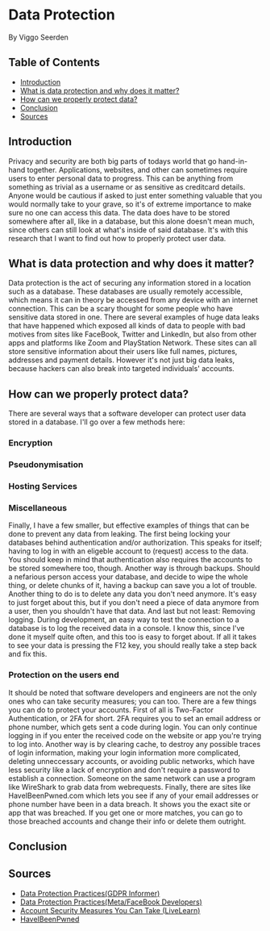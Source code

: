 # Data Protection
By Viggo Seerden

## Table of Contents

- [Introduction](https://github.com/ViggoSeerden/FHICT-S3-Portfolio/blob/main/Research%20Report:%20Data%20Protection.md#introduction)
- [What is data protection and why does it matter?](https://github.com/ViggoSeerden/FHICT-S3-Portfolio/blob/main/Research%20Report:%20Data%20Protection.md#what-is-data-protection-and-why-does-it-matter)
- [How can we properly protect data?](https://github.com/ViggoSeerden/FHICT-S3-Portfolio/blob/main/Research%20Report:%20Data%20Protection.md#how-can-we-properly-protect-data)
- [Conclusion](https://github.com/ViggoSeerden/FHICT-S3-Portfolio/blob/main/Research%20Report:%20Data%20Protection.md#conclusion)
- [Sources](https://github.com/ViggoSeerden/FHICT-S3-Portfolio/blob/main/Research%20Report:%20Data%20Protection.md#sources)

## Introduction

Privacy and security are both big parts of todays world that go hand-in-hand together. Applications, websites, and other can sometimes require users to enter personal data to progress. This can be anything from something as trivial as a username or as sensitive as creditcard details. Anyone would be cautious if asked to just enter something valuable that you would normally take to your grave, so it's of extreme importance to make sure no one can access this data. The data does have to be stored somewhere after all, like in a database, but this alone doesn't mean much, since others can still look at what's inside of said database. It's with this research that I want to find out how to properly protect user data.

## What is data protection and why does it matter?

Data protection is the act of securing any information stored in a location such as a database. These databases are usually remotely accessible, which means it can in theory be accessed from any device with an internet connection. This can be a scary thought for some people who have sensitive data stored in one. There are several examples of huge data leaks that have happened which exposed all kinds of data to people with bad motives from sites like FaceBook, Twitter and LinkedIn, but also from other apps and platforms like Zoom and PlayStation Network. These sites can all store sensitive information about their users like full names, pictures, addresses and payment details. However it's not just big data leaks, because hackers can also break into targeted individuals' accounts. 

## How can we properly protect data?

There are several ways that a software developer can protect user data stored in a database. I'll go over a few methods here:

### Encryption

### Pseudonymisation

### Hosting Services

### Miscellaneous

Finally, I have a few smaller, but effective examples of things that can be done to prevent any data from leaking. The first being locking your databases behind authentication and/or authorization. This speaks for itself; having to log in with an eligeble account to (request) access to the data. You should keep in mind that authentication also requires the accounts to be stored somewhere too, though. Another way is through backups. Should a nefarious person access your database, and decide to wipe the whole thing, or delete chunks of it, having a backup can save you a lot of trouble. Another thing to do is to delete any data you don't need anymore. It's easy to just forget about this, but if you don't need a piece of data anymore from a user, then you shouldn't have that data. And last but not least: Removing logging. During development, an easy way to test the connection to a database is to log the received data in a console. I know this, since I've done it myself quite often, and this too is easy to forget about. If all it takes to see your data is pressing the F12 key, you should really take a step back and fix this. 

### Protection on the users end

It should be noted that software developers and engineers are not the only ones who can take security measures; you can too. There are a few things you can do to protect your accounts. First of all is Two-Factor Authentication, or 2FA for short. 2FA requires you to set an email address or phone number, which gets sent a code during login. You can only continue logging in if you enter the received code on the website or app you're trying to log into. Another way is by clearing cache, to destroy any possible traces of login information, making your login information more complicated, deleting unneccessary accounts, or avoiding public networks, which have less security like a lack of encryption and don't require a password to establish a connection. Someone on the same network can use a program like WireShark to grab data from webrequests. Finally, there are sites like HaveIBeenPwned.com which lets you see if any of your email addresses or phone number have been in a data breach. It shows you the exact site or app that was breached. If you get one or more matches, you can go to those breached accounts and change their info or delete them outright.

## Conclusion

## Sources

- [Data Protection Practices(GDPR Informer)](https://gdprinformer.com/gdpr-articles/6-essential-data-protection-methods)
- [Data Protection Practices(Meta/FaceBook Developers)](https://developers.facebook.com/docs/development/data-security)
- [Account Security Measures You Can Take (LiveLearn)](https://livelearn.ca/article/digital-citizenship/5-easy-things-you-can-do-now-to-keep-your-accounts-secure/)
- [HaveIBeenPwned](https://haveibeenpwned.com/)
